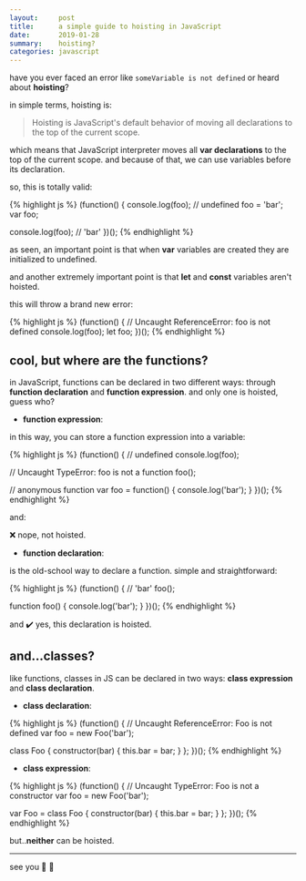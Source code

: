 ```yaml
---
layout:     post
title:      a simple guide to hoisting in JavaScript
date:       2019-01-28
summary:    hoisting?
categories: javascript
---
```


have you ever faced an error like `someVariable is not defined` or heard about __hoisting__?

in simple terms, hoisting is:

> Hoisting is JavaScript's default behavior of moving all declarations to the top of the current scope.

which means that JavaScript interpreter moves all __var declarations__ to the top of the current scope. and because of that, we can use variables before its declaration.

so, this is totally valid:

{% highlight js %}
(function() {
  console.log(foo); // undefined
  foo = 'bar';
  var foo;

  console.log(foo); // 'bar'
})();
{% endhighlight %}

as seen, an important point is that when __var__ variables are created they are initialized to undefined.

and another extremely important point is that __let__ and __const__ variables aren't hoisted.

this will throw a brand new error:

{% highlight js %}
(function() {
  // Uncaught ReferenceError: foo is not defined
  console.log(foo); 
  let foo;
})();
{% endhighlight %}


## cool, but where are the functions?

in JavaScript, functions can be declared in two different ways: through __function declaration__ and __function expression__. and only one is hoisted, guess who?

- __function expression__:

in this way, you can store a function expression into a variable:

{% highlight js %}
(function() {
  // undefined
  console.log(foo);

  // Uncaught TypeError: foo is not a function
  foo();

  // anonymous function
  var foo = function() {
    console.log('bar');
  }
})();
{% endhighlight %}

and:

:x: nope, not hoisted.

- __function declaration__:

is the old-school way to declare a function. simple and straightforward:

{% highlight js %}
(function() {
  // 'bar'
  foo();

  function foo() {
    console.log('bar');
  }
})();
{% endhighlight %}

and :heavy_check_mark: yes, this declaration is hoisted.

## and...classes?

like functions, classes in JS can be declared in two ways: __class expression__ and __class declaration__.

- __class declaration__:

{% highlight js %}
(function() {
  // Uncaught ReferenceError: Foo is not defined
  var foo = new Foo('bar');

  class Foo {
    constructor(bar) {
      this.bar = bar;
    }
  };
})();
{% endhighlight %}

- __class expression__:

{% highlight js %}
(function() {
  // Uncaught TypeError: Foo is not a constructor
  var foo = new Foo('bar');

  var Foo = class Foo {
    constructor(bar) {
      this.bar = bar;
    }
  };
})();
{% endhighlight %}


but..__neither__ can be hoisted.

---

see you :wave: :wave: